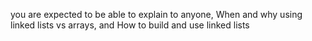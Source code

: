 you are expected to be able to explain to anyone, When and why using linked lists vs arrays, and How to build and use linked lists
